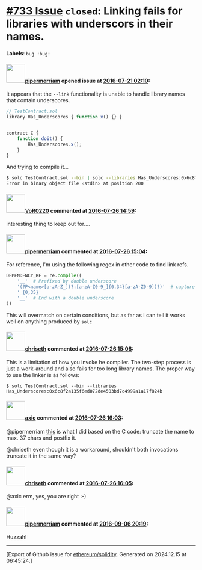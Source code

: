 # [\#733 Issue](https://github.com/ethereum/solidity/issues/733) `closed`: Linking fails for libraries with underscors in their names.
**Labels**: `bug :bug:`


#### <img src="https://avatars.githubusercontent.com/u/824194?v=4" width="50">[pipermerriam](https://github.com/pipermerriam) opened issue at [2016-07-21 02:10](https://github.com/ethereum/solidity/issues/733):

It appears that the `--link` functionality is unable to handle library names that contain underscores.

``` javascript
// TestContract.sol
library Has_Underscores { function x() {} }


contract C {
    function doit() {
        Has_Underscores.x();
    }
}
```

And trying to compile it...

``` bash
$ solc TestContract.sol --bin | solc --libraries Has_Underscores:0x6c8f2a135f6ed072de4503bd7c4999a1a17f824b --link
Error in binary object file <stdin> at position 200
```


#### <img src="https://avatars.githubusercontent.com/u/7756785?u=2893ea91743ac89ee3846d1f5c7209720e834129&v=4" width="50">[VoR0220](https://github.com/VoR0220) commented at [2016-07-26 14:59](https://github.com/ethereum/solidity/issues/733#issuecomment-235295266):

interesting thing to keep out for....

#### <img src="https://avatars.githubusercontent.com/u/824194?v=4" width="50">[pipermerriam](https://github.com/pipermerriam) commented at [2016-07-26 15:04](https://github.com/ethereum/solidity/issues/733#issuecomment-235297065):

For reference, I'm using the following regex in other code to find link refs.

``` python
DEPENDENCY_RE = re.compile((
    '__'  # Prefixed by double underscore
    '(?P<name>[a-zA-Z_](?:[a-zA-Z0-9_]{0,34}[a-zA-Z0-9])?)'  # capture the name of the dependency
    '_{0,35}'
    '__'  # End with a double underscore
))
```

This will overmatch on certain conditions, but as far as I can tell it works well on anything produced by `solc`

#### <img src="https://avatars.githubusercontent.com/u/9073706?v=4" width="50">[chriseth](https://github.com/chriseth) commented at [2016-07-26 15:08](https://github.com/ethereum/solidity/issues/733#issuecomment-235298240):

This is a limitation of how you invoke he compiler. The two-step process is just a work-around and also fails for too long library names. The proper way to use the linker is as follows:

```
$ solc TestContract.sol --bin --libraries Has_Underscores:0x6c8f2a135f6ed072de4503bd7c4999a1a17f824b
```

#### <img src="https://avatars.githubusercontent.com/u/20340?v=4" width="50">[axic](https://github.com/axic) commented at [2016-07-26 16:03](https://github.com/ethereum/solidity/issues/733#issuecomment-235316677):

@pipermerriam [this](https://github.com/ethereum/solc-js/blob/master/wrapper.js#L52) is what I did based on the C code: truncate the name to max. 37 chars and postfix it.

@chriseth even though it is a workaround, shouldn't both invocations truncate it in the same way?

#### <img src="https://avatars.githubusercontent.com/u/9073706?v=4" width="50">[chriseth](https://github.com/chriseth) commented at [2016-07-26 16:05](https://github.com/ethereum/solidity/issues/733#issuecomment-235317359):

@axic erm, yes, you are right :-)

#### <img src="https://avatars.githubusercontent.com/u/824194?v=4" width="50">[pipermerriam](https://github.com/pipermerriam) commented at [2016-09-06 20:19](https://github.com/ethereum/solidity/issues/733#issuecomment-245077308):

Huzzah!


-------------------------------------------------------------------------------



[Export of Github issue for [ethereum/solidity](https://github.com/ethereum/solidity). Generated on 2024.12.15 at 06:45:24.]
